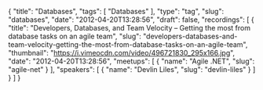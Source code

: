 {
  "title": "Databases",
  "tags": [
    "Databases"
  ],
  "type": "tag",
  "slug": "databases",
  "date": "2012-04-20T13:28:56",
  "draft": false,
  "recordings": [
    {
      "title": "Developers, Databases, and Team Velocity – Getting the most from database tasks on an agile team",
      "slug": "developers-databases-and-team-velocity-getting-the-most-from-database-tasks-on-an-agile-team",
      "thumbnail": "https://i.vimeocdn.com/video/496721830_295x166.jpg",
      "date": "2012-04-20T13:28:56",
      "meetups": [
        {
          "name": "Agile .NET",
          "slug": "agile-net"
        }
      ],
      "speakers": [
        {
          "name": "Devlin Liles",
          "slug": "devlin-liles"
        }
      ]
    }
  ]
}